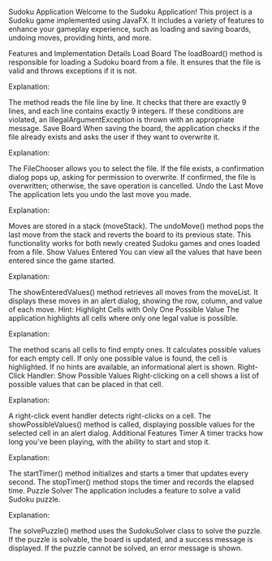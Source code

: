 Sudoku Application
Welcome to the Sudoku Application! This project is a Sudoku game implemented using JavaFX. It includes a variety of features to enhance your gameplay experience, such as loading and saving boards, undoing moves, providing hints, and more.

Features and Implementation Details
Load Board
The loadBoard() method is responsible for loading a Sudoku board from a file. It ensures that the file is valid and throws exceptions if it is not.

Explanation:

The method reads the file line by line.
It checks that there are exactly 9 lines, and each line contains exactly 9 integers.
If these conditions are violated, an IllegalArgumentException is thrown with an appropriate message.
Save Board
When saving the board, the application checks if the file already exists and asks the user if they want to overwrite it.

Explanation:

The FileChooser allows you to select the file.
If the file exists, a confirmation dialog pops up, asking for permission to overwrite.
If confirmed, the file is overwritten; otherwise, the save operation is cancelled.
Undo the Last Move
The application lets you undo the last move you made.

Explanation:

Moves are stored in a stack (moveStack).
The undoMove() method pops the last move from the stack and reverts the board to its previous state.
This functionality works for both newly created Sudoku games and ones loaded from a file.
Show Values Entered
You can view all the values that have been entered since the game started.

Explanation:

The showEnteredValues() method retrieves all moves from the moveList.
It displays these moves in an alert dialog, showing the row, column, and value of each move.
Hint: Highlight Cells with Only One Possible Value
The application highlights all cells where only one legal value is possible.

Explanation:

The method scans all cells to find empty ones.
It calculates possible values for each empty cell.
If only one possible value is found, the cell is highlighted.
If no hints are available, an informational alert is shown.
Right-Click Handler: Show Possible Values
Right-clicking on a cell shows a list of possible values that can be placed in that cell.

Explanation:

A right-click event handler detects right-clicks on a cell.
The showPossibleValues() method is called, displaying possible values for the selected cell in an alert dialog.
Additional Features
Timer
A timer tracks how long you've been playing, with the ability to start and stop it.

Explanation:

The startTimer() method initializes and starts a timer that updates every second.
The stopTimer() method stops the timer and records the elapsed time.
Puzzle Solver
The application includes a feature to solve a valid Sudoku puzzle.

Explanation:

The solvePuzzle() method uses the SudokuSolver class to solve the puzzle.
If the puzzle is solvable, the board is updated, and a success message is displayed.
If the puzzle cannot be solved, an error message is shown.
